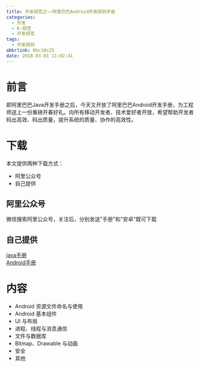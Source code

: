 ```yaml
---
title: 开发规范之——阿里巴巴Android开发规则手册
categories:
  - 开发
  - K-规范
  - 开发规范
tags:
  - 开发规则
abbrlink: 6bc18c25
date: 2018-03-01 11:02:41
---
```

# 前言 
即阿里巴巴Java开发手册之后，今天又开放了阿里巴巴Android开发手册，为工程师送上一份重磅开春好礼。向所有移动开发者、技术爱好者开放，希望帮助开发者码出高效、码出质量，提升系统的质量、协作的高效性。
<!--more-->  
# 下载  
本文提供两种下载方式： 
 
- 阿里公众号 
- 自己提供

## 阿里公众号  
微信搜索阿里公众号，关注后，分别发送"手册"和"安卓"既可下载
## 自己提供 
[java手册][1]  
[Android手册][2]
# 内容 

- Android 资源文件命名与使用
- Android 基本组件
- UI 与布局
- 进程、线程与消息通信
- 文件与数据库
- Bitmap、Drawable 与动画
- 安全
- 其他



[1]: http://blog-files.pgzxc.com/java-manual.pdf
[2]: http://blog-files.pgzxc.com/Android1_0_0.pdf